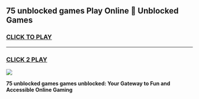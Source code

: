 
## 75 unblocked games Play Online 👋 Unblocked Games
<h3>
<a href="https://premium.freeplayer.one?title=75_unblocked_games&ref=19F">CLICK TO PLAY</a></h3>
<hr>

<h3>
<a href="https://premium.freeplayer.one?title=75_unblocked_games&ref=19F">CLICK 2 PLAY</a>
  
</h3>

<a href="https://premium.freeplayer.one?title=75_unblocked_games&ref=19F"><img src="https://clearcache.store/games.png"></a>


**75 unblocked games games unblocked: Your Gateway to Fun and Accessible Online Gaming**
